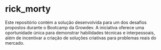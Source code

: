 # rick_morty
Este repositório contém a solução desenvolvida para um dos desafios propostos durante o Bootcamp da Growdev. A iniciativa oferece uma oportunidade única para demonstrar habilidades técnicas e interpessoais, além de incentivar a criação de soluções criativas para problemas reais do mercado.
